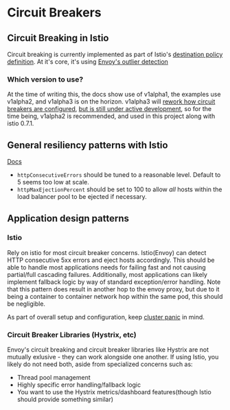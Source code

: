 # Circuit Breakers

## Circuit Breaking in Istio

Circuit breaking is currently implemented as part of Istio's [destination policy definition](https://istio.io/docs/reference/config/istio.routing.v1alpha1.html#CircuitBreaker). At it's core, it's using [Envoy's outlier detection](https://www.envoyproxy.io/docs/envoy/latest/intro/arch_overview/outlier)

### Which version to use?
At the time of writing this, the docs show use of v1alpha1, the examples use v1alpha2, and v1alpha3 is on the horizon. v1alpha3 will [rework how circuit breakers are configured](https://istio.io/docs/reference/config/istio.networking.v1alpha3.html#OutlierDetection), [but is still under active development](https://istio.io/about/notes/0.7.html), so for the time being, v1alpha2 is recommended, and used in this project along with istio 0.7.1.

## General resiliency patterns with Istio
[Docs](https://istio.io/docs/reference/config/istio.routing.v1alpha1.html#CircuitBreaker.SimpleCircuitBreakerPolicy)

* `httpConsecutiveErrors` should be tuned to a reasonable level. Default to 5 seems too low at scale.
* `httpMaxEjectionPercent` should be set to 100 to allow _all_ hosts within the load balancer pool to be ejected if necessary.



## Application design patterns

### Istio

Rely on istio for most circuit breaker concerns. Istio(Envoy) can detect HTTP consecutive 5xx errors and eject hosts accordingly. This should be able to handle most applications needs for failing fast and not causing partial/full cascading failures. Additionally, most applications can likely implement fallback logic by way of standard exception/error handling. Note that this pattern does result in another hop to the envoy proxy, but due to it being a container to container network hop within the same pod, this should be negligible.

As part of overall setup and configuration, keep [cluster panic](https://www.envoyproxy.io/docs/envoy/latest/configuration/cluster_manager/cluster_runtime#core) in mind.


### Circuit Breaker Libraries (Hystrix, etc)

Envoy's circuit breaking and circuit breaker libraries like Hystrix are not mutually exlusive - they can work alongside one another. If using Istio, you likely do not need both, aside from specialized concerns such as:
* Thread pool management
* Highly specific error handling/fallback logic
* You want to use the Hystrix metrics/dashboard features(though Istio should provide something similar)